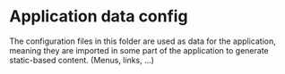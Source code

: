 # Application data config

The configuration files in this folder are used as data for the application,
meaning they are imported in some part of the application to generate static-based content. (Menus, links, ...)